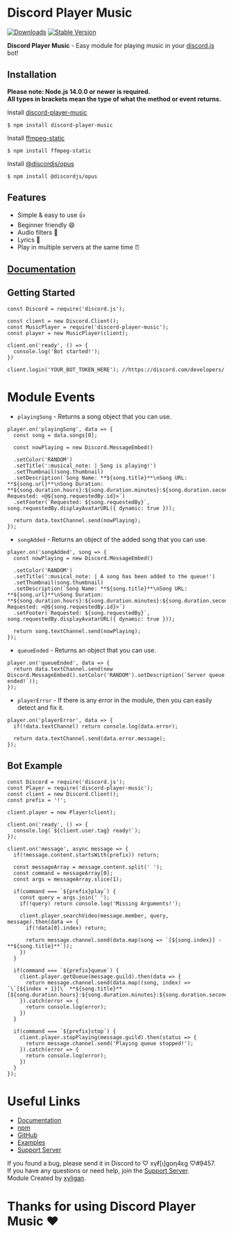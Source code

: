 # Discord Player Music

[![Downloads](https://img.shields.io/npm/dt/discord-player-music?style=for-the-badge)](https://www.npmjs.com/package/discord-player-music)
[![Stable Version](https://img.shields.io/npm/v/discord-player-music?style=for-the-badge)](https://www.npmjs.com/package/discord-player-music)

**Discord Player Music** - Easy module for playing music in your [discord.js](https://npmjs.com/package/discord.js) bot!

## Installation

**Please note: Node.js 14.0.0 or newer is required.<br>
All types in brackets mean the type of what the method or event returns.**

Install [discord-player-music](https://www.npmjs.com/package/discord-player-music)
```JS
$ npm install discord-player-music
```

Install [ffmpeg-static](https://www.npmjs.com/package/ffmpeg-static)
```JS
$ npm install ffmpeg-static
```

Install [@discordjs/opus](https://www.npmjs.com/package/@discordjs/opus)
```JS
$ npm install @discordjs/opus
```

## Features

* Simple & easy to use 👍
* Beginner friendly 😄
* Audio filters 🎸
* Lyrics 📃
* Play in multiple servers at the same time ⏰

## [Documentation](https://dpm-docs.tk)

## Getting Started

```JS
const Discord = require('discord.js');

const client = new Discord.Client();
const MusicPlayer = require('discord-player-music');
const player = new MusicPlayer(client);

client.on('ready', () => {
  console.log('Bot started!');
})

client.login('YOUR_BOT_TOKEN_HERE'); //https://discord.com/developers/
```

# Module Events

* `playingSong` - Returns a song object that you can use. 
```JS
player.on('playingSong', data => {
  const song = data.songs[0];

  const nowPlaying = new Discord.MessageEmbed()

  .setColor('RANDOM')
  .setTitle(':musical_note: | Song is playing!')
  .setThumbnail(song.thumbnail)
  .setDescription(`Song Name: **${song.title}**\nSong URL: **${song.url}**\nSong Duration: **${song.duration.hours}:${song.duration.minutes}:${song.duration.seconds}**\nSong Requested: <@${song.requestedBy.id}>`)
  .setFooter(`Requested: ${song.requestedBy}`, song.requestedBy.displayAvatarURL({ dynamic: true }));

  return data.textChannel.send(nowPlaying);
});
```

* `songAdded` - Returns an object of the added song that you can use. 
```JS
player.on('songAdded', song => {
  const nowPlaying = new Discord.MessageEmbed()

  .setColor('RANDOM')
  .setTitle(':musical_note: | A song has been added to the queue!')
  .setThumbnail(song.thumbnail)
  .setDescription(`Song Name: **${song.title}**\nSong URL: **${song.url}**\nSong Duration: **${song.duration.hours}:${song.duration.minutes}:${song.duration.seconds}**\nSong Requested: <@${song.requestedBy.id}>`)
  .setFooter(`Requested: ${song.requestedBy}`, song.requestedBy.displayAvatarURL({ dynamic: true }));

  return song.textChannel.send(nowPlaying);
});
```

* `queueEnded` - Returns an object that you can use. 
```JS
player.on('queueEnded', data => {
  return data.textChannel.send(new Discord.MessageEmbed().setColor('RANDOM').setDescription(`Server queue ended!`));
});
```

* `playerError` - If there is any error in the module, then you can easily detect and fix it. 
```JS
player.on('playerError', data => {
  if(!data.textChannel) return console.log(data.error);

  return data.textChannel.send(data.error.message);
});
```

## Bot Example

```JS
const Discord = require('discord.js');
const Player = require('discord-player-music');
const client = new Discord.Client();
const prefix = '!';

client.player = new Player(client);

client.on('ready', () => {
  console.log(`${client.user.tag} ready!`);
});

client.on('message', async message => {
  if(!message.content.startsWith(prefix)) return;

  const messageArray = message.content.split(' ');
  const command = messageArray[0];
  const args = messageArray.slice(1);

  if(command === `${prefix}play`) {
    const query = args.join(' ');
    if(!query) return console.log('Missing Arguments!');

    client.player.searchVideo(message.member, query, message).then(data => {
      if(!data[0].index) return;

      return message.channel.send(data.map(song => `[${song.index}] - **${song.title}**`));
    })
  }

  if(command === `${prefix}queue`) {
    client.player.getQueue(message.guild).then(data => {
      return message.channel.send(data.map((song, index) => `\`[${index + 1}]\` **${song.title}** [${song.duration.hours}:${song.duration.minutes}:${song.duration.seconds}]`));
    }).catch(error => {
      return console.log(error);
    })
  }

  if(command === `${prefix}stop`) {
    client.player.stopPlaying(message.guild).then(status => {
      return message.channel.send('Playing queue stopped!');
    }).catch(error => {
      return console.log(error);
    })
  }
});
```

# Useful Links

* [Documentation](https://dpm-docs.tk)
* [npm](https://www.npmjs.com/package/discord-player-music)
* [GitHub](https://github.com/xyligan-gp/discord-player-music)
* [Examples](https://github.com/xyligan-gp/discord-player-music/blob/main/example/)
* [Support Server](https://discord.gg/zzbkvCcu2r)

If you found a bug, please send it in Discord to ♡ xүℓ[ι]gαη4εg ♡#9457.<br>
If you have any questions or need help, join the [Support Server](https://discord.gg/zzbkvCcu2r).<br>
Module Created by [xyligan](https://www.npmjs.com/~xyligan).

<h1>Thanks for using Discord Player Music ♥</h1>